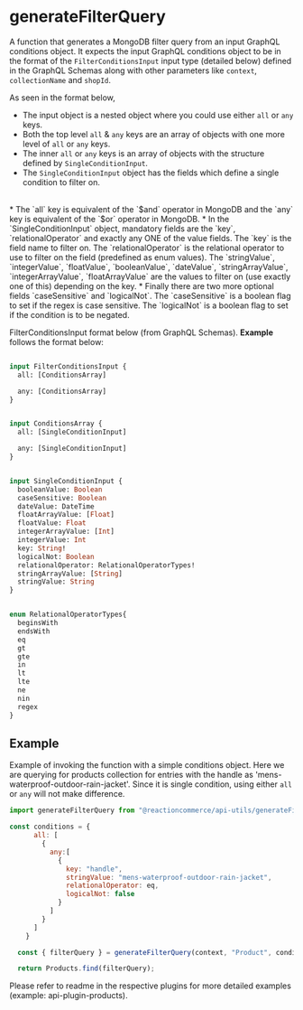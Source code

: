 
# generateFilterQuery

A function that generates a MongoDB filter query from an input GraphQL conditions object. It expects the input GraphQL conditions object to be in the format of the `FilterConditionsInput` input type (detailed below) defined in the GraphQL  Schemas along with other parameters like `context`, `collectionName` and `shopId`.

As seen in the format below, 
* The input object is a nested object where you could use  either `all` or `any` keys.
* Both the top level `all` & `any` keys are an array of objects with one more level of `all` or `any` keys.
* The inner `all` or `any` keys is an array of objects with the structure defined by `SingleConditionInput`.
* The `SingleConditionInput` object has the fields which define a single condition to filter on.
<br>
* The `all` key is equivalent of the `$and` operator in MongoDB and the `any` key is equivalent of the `$or` operator in MongoDB.
* In the `SingleConditionInput` object, mandatory fields are the `key`, `relationalOperator` and exactly any ONE of the value fields. The `key` is the field name to filter on. The `relationalOperator` is the relational operator to use to filter on the field (predefined as enum values). The `stringValue`, `integerValue`, `floatValue`, `booleanValue`, `dateValue`, `stringArrayValue`, `integerArrayValue`, `floatArrayValue` are the values to filter on (use exactly one of this) depending on the key.
* Finally there are two more optional fields `caseSensitive` and `logicalNot`. The `caseSensitive` is a boolean flag to set if the regex is case sensitive. The `logicalNot` is a boolean flag to set if the condition is to be negated.

FilterConditionsInput format below (from GraphQL Schemas). __Example__ follows the format below:


```graphql

input FilterConditionsInput {
  all: [ConditionsArray]

  any: [ConditionsArray]
}


input ConditionsArray {
  all: [SingleConditionInput]

  any: [SingleConditionInput]
}


input SingleConditionInput {
  booleanValue: Boolean
  caseSensitive: Boolean
  dateValue: DateTime
  floatArrayValue: [Float]
  floatValue: Float
  integerArrayValue: [Int]
  integerValue: Int
  key: String!
  logicalNot: Boolean
  relationalOperator: RelationalOperatorTypes!
  stringArrayValue: [String]
  stringValue: String
}


enum RelationalOperatorTypes{
  beginsWith
  endsWith
  eq
  gt
  gte
  in
  lt
  lte
  ne
  nin
  regex
}

```


## Example

Example of invoking the function with a simple conditions object. Here we are querying for products collection for entries with the handle as 'mens-waterproof-outdoor-rain-jacket'. Since it is single condition, using either `all` or `any` will not make difference. 

```js
import generateFilterQuery from "@reactioncommerce/api-utils/generateFilterQuery.js";

const conditions = {
      all: [
        {
          any:[
            {
              key: "handle",
              stringValue: "mens-waterproof-outdoor-rain-jacket",
              relationalOperator: eq,
              logicalNot: false
            }
          ]
        }
      ]
    }

  const { filterQuery } = generateFilterQuery(context, "Product", conditions, shopId);

  return Products.find(filterQuery);
```

Please refer to readme in the respective plugins for more detailed examples (example: api-plugin-products).

